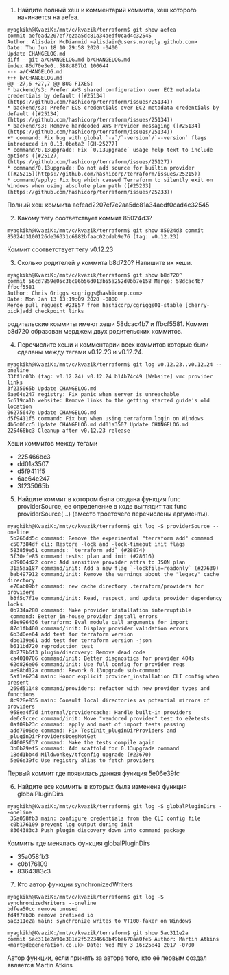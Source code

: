 

1. Найдите полный хеш и комментарий коммита, хеш которого начинается на aefea.
```
myagkikh@KvaziK:/mnt/c/kvazik/terraform$ git show aefea
commit aefead2207ef7e2aa5dc81a34aedf0cad4c32545
Author: Alisdair McDiarmid <alisdair@users.noreply.github.com>
Date: Thu Jun 18 10:29:58 2020 -0400
Update CHANGELOG.md
diff --git a/CHANGELOG.md b/CHANGELOG.md
index 86d70e3e0..588d807b1 100644
--- a/CHANGELOG.md
+++ b/CHANGELOG.md 
@@ -27,6 +27,7 @@ BUG FIXES: 
* backend/s3: Prefer AWS shared configuration over EC2 metadata credentials by default ([#25134](https://github.com/hashicorp/terraform/issues/25134)) 
* backend/s3: Prefer ECS credentials over EC2 metadata credentials by default ([#25134](https://github.com/hashicorp/terraform/issues/25134)) 
* backend/s3: Remove hardcoded AWS Provider messaging ([#25134](https://github.com/hashicorp/terraform/issues/25134)) 
+* command: Fix bug with global `-v`/`-version`/`--version` flags introduced in 0.13.0beta2 [GH-25277] 
* command/0.13upgrade: Fix `0.13upgrade` usage help text to include options ([#25127](https://github.com/hashicorp/terraform/issues/25127)) 
* command/0.13upgrade: Do not add source for builtin provider ([#25215](https://github.com/hashicorp/terraform/issues/25215)) 
* command/apply: Fix bug which caused Terraform to silently exit on Windows when using absolute plan path ([#25233](https://github.com/hashicorp/terraform/issues/25233)) 

```

Полный хеш коммита aefead2207ef7e2aa5dc81a34aedf0cad4c32545 

2. Какому тегу соответствует коммит 85024d3?
```
myagkikh@KvaziK:/mnt/c/kvazik/terraform$ git show 85024d3 commit 85024d3100126de36331c6982bfaac02cdab9e76 (tag: v0.12.23) 
```
Коммит соответствует тегу v0.12.23

3. Сколько родителей у коммита b8d720? Напишите их хеши.
```
myagkikh@KvaziK:/mnt/c/kvazik/terraform$ git show b8d720^ 
commit 56cd7859e05c36c06b56d013b55a252d0bb7e158 Merge: 58dcac4b7 ffbcf5581 
Author: Chris Griggs <cgriggs@hashicorp.com> 
Date: Mon Jan 13 13:19:09 2020 -0800 
Merge pull request #23857 from hashicorp/cgriggs01-stable [cherry-pick]add checkpoint links 
```
родительские коммиты имеют хеши 58dcac4b7 и ffbcf5581. Коммит b8d720 образован мерджем двух родительских коммитов.

4. Перечислите хеши и комментарии всех коммитов которые были сделаны между тегами v0.12.23 и v0.12.24.

```
myagkikh@KvaziK:/mnt/c/kvazik/terraform$ git log v0.12.23..v0.12.24 --oneline 
33ff1c03b (tag: v0.12.24) v0.12.24 b14b74c49 [Website] vmc provider links 
3f235065b Update CHANGELOG.md 
6ae64e247 registry: Fix panic when server is unreachable 
5c619ca1b website: Remove links to the getting started guide's old location 
06275647e Update CHANGELOG.md 
d5f9411f5 command: Fix bug when using terraform login on Windows 
4b6d06cc5 Update CHANGELOG.md dd01a3507 Update CHANGELOG.md 
225466bc3 Cleanup after v0.12.23 release 
```
Хеши коммитов между тегами 
* 225466bc3
* dd01a3507
* d5f9411f5
* 6ae64e247
* 3f235065b

5. Найдите коммит в котором была создана функция func providerSource, ее определение в коде выглядит так func providerSource(...) (вместо троеточего перечислены аргументы).
```
myagkikh@KvaziK:/mnt/c/kvazik/terraform$ git log -S providerSource --oneline
 5b266dd5c command: Remove the experimental "terraform add" command 
 c587384df cli: Restore -lock and -lock-timeout init flags 
 583859e51 commands: `terraform add` (#28874) 
 5f30efe85 command tests: plan and init (#28616) 
 c89004d22 core: Add sensitive provider attrs to JSON plan 
 31a5aa187 command/init: Add a new flag `-lockfile=readonly` (#27630) 
 bab497912 command/init: Remove the warnings about the "legacy" cache directory 
 e70ab09bf command: new cache directory .terraform/providers for providers 
 b3f5c7f1e command/init: Read, respect, and update provider dependency locks 
 0b734a280 command: Make provider installation interruptible 
 command: Better in-house provider install errors 
 d8e996436 terraform: Eval module call arguments for import 
 87d1fb400 command/init: Display provider validation errors 
 6b3d0ee64 add test for terraform version 
 dbe139e61 add test for terraform version -json 
 b611bd720 reproduction test 
 8b279b6f3 plugin/discovery: Remove dead code 
 ca4010706 command/init: Better diagnostics for provider 404s 
 62d826e06 command/init: Use full config for provider reqs 
 ae98bd12a command: Rework 0.13upgrade sub-command 
 5af1e6234 main: Honor explicit provider_installation CLI config when present 
 269d51148 command/providers: refactor with new provider types and functions 
 8c928e835 main: Consult local directories as potential mirrors of providers 
 958ea4f7d internal/providercache: Handle built-in providers 
 de6c9ccec command/init: Move "vendored provider" test to e2etests 
 0af09b23c command: apply and most of import tests passing 
 add7006de command: Fix TestInit_pluginDirProviders and _pluginDirProvidersDoesNotGet 
 d40085f37 command: Make the tests compile again 
 3b0b29ef5 command: Add scaffold for 0.13upgrade command 
 18dd1bb4d Mildwonkey/tfconfig upgrade (#23670) 
 5e06e39fc Use registry alias to fetch providers 
```
Первый коммит где появилась данная функция 5e06e39fc

6. Найдите все коммиты в которых была изменена функция globalPluginDirs
```
myagkikh@KvaziK:/mnt/c/kvazik/terraform$ git log -S globalPluginDirs --oneline
 35a058fb3 main: configure credentials from the CLI config file 
 c0b176109 prevent log output during init 
 8364383c3 Push plugin discovery down into command package 
```

Коммиты где менялась функция globalPluginDirs
* 35a058fb3
* c0b176109
* 8364383c3

7. Кто автор функции synchronizedWriters
```
myagkikh@KvaziK:/mnt/c/kvazik/terraform$ git log -S synchronizedWriters --oneline 
bdfea50cc remove unused 
fd4f7eb0b remove prefixed io 
5ac311e2a main: synchronize writes to VT100-faker on Windows 

myagkikh@KvaziK:/mnt/c/kvazik/terraform$ git show 5ac311e2a 
commit 5ac311e2a91e381e2f52234668b49ba670aa0fe5 Author: Martin Atkins <mart@degeneration.co.uk> Date: Wed May 3 16:25:41 2017 -0700 
```
Автор функции, если принять за автора того, кто её первым создал является Martin Atkins 
